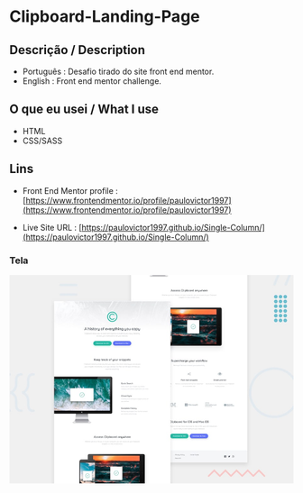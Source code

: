 # Clipboard-Landing-Page
 
  ## Descrição / Description
  - Português : Desafio tirado do site front end mentor.
  - English : Front end mentor challenge.

  ## O que eu usei / What I use
  - HTML 
  - CSS/SASS
  

  ## Lins 
  - Front End Mentor profile : [https://www.frontendmentor.io/profile/paulovictor1997](https://www.frontendmentor.io/profile/paulovictor1997)
  
  - Live Site URL : [https://paulovictor1997.github.io/Single-Column/](https://paulovictor1997.github.io/Single-Column/)

  ### Tela 
   ![images/desktop-design.jpg](images/preview.jpg)